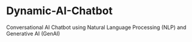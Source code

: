 # Dynamic-AI-Chatbot
Conversational AI Chatbot using Natural Language Processing (NLP) and Generative AI (GenAI)

